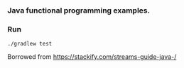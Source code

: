### Java functional programming examples.

### Run
`./gradlew test`

Borrowed from https://stackify.com/streams-guide-java-/
